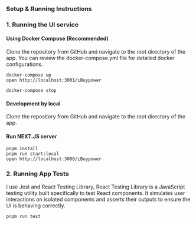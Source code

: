 ### Setup & Running Instructions

### 1. Running the UI service

  #### Using Docker Compose (Recommended)
  Clone the repository from GitHub and navigate to the root directory of the app.
  You can review the docker-compose.yml file for detailed docker configurations.

  ```
  docker-compose up
  open http://localhost:3001/iBuypower

  docker-compose stop
  ```

  #### Development by local
  Clone the repository from GitHub and navigate to the root directory of the app.

  #### Run NEXT.JS server
  ```
  pnpm install
  pnpm run start:local
  open http://localhost:3000/iBuypower
  ```

### 2. Running App Tests
  I use Jest and React Testing Library, React Testing Library is a JavaScript testing utility built specifically to test React components. It simulates user interactions on isolated components and asserts their outputs to ensure the UI is behaving correctly.
  ```
  pnpm run test
  ```

